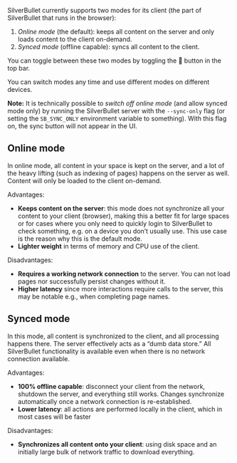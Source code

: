SilverBullet currently supports two modes for its client (the part of SilverBullet that runs in the browser):

1. _Online mode_ (the default): keeps all content on the server and only loads content to the client on-demand.
2. _Synced mode_ (offline capable): syncs all content to the client.

You can toggle between these two modes by toggling the 🔄 button in the top bar. 

You can switch modes any time and use different modes on different devices.

**Note:** It is technically possible to _switch off online mode_ (and allow synced mode only) by running the SilverBullet server with the `--sync-only` flag (or setting the `SB_SYNC_ONLY` environment variable to something). With this flag on, the sync button will not appear in the UI.

## Online mode
In online mode, all content in your space is kept on the server, and a lot of the heavy lifting (such as indexing of pages) happens on the server as well. Content will only be loaded to the client on-demand.

Advantages:
* **Keeps content on the server**: this mode does not synchronize all your content to your client (browser), making this a better fit for large spaces or for cases where you only need to quickly login to SilverBullet to check something, e.g. on a device you don’t usually use. This use case is the reason why this is the default mode.
* **Lighter weight** in terms of memory and CPU use of the client.

Disadvantages:
* **Requires a working network connection** to the server. You can not load pages nor successfully persist changes without it.
* **Higher latency** since more interactions require calls to the server, this may be notable e.g., when completing page names.

## Synced mode
In this mode, all content is synchronized to the client, and all processing happens there. The server effectively acts as a “dumb data store.” All SilverBullet functionality is available even when there is no network connection available.

Advantages:
* **100% offline capable**: disconnect your client from the network, shutdown the server, and everything still works. Changes synchronize automatically once a network connection is re-established.
* **Lower latency**: all actions are performed locally in the client, which in most cases will be faster

Disadvantages:
* **Synchronizes all content onto your client**: using disk space and an initially large bulk of network traffic to download everything.

